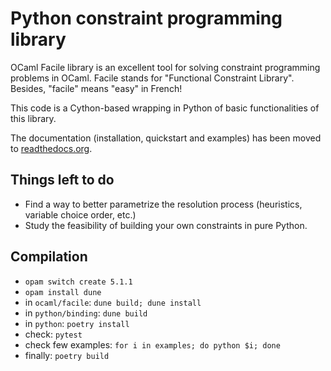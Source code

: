 # Python constraint programming library

OCaml Facile library is an excellent tool for solving constraint programming problems in OCaml. Facile stands for "Functional Constraint Library". Besides, "facile" means "easy" in French!

This code is a Cython-based wrapping in Python of basic functionalities of this library.

The documentation (installation, quickstart and examples) has been moved to [readthedocs.org](http://facile.readthedocs.io/).

## Things left to do

- Find a way to better parametrize the resolution process (heuristics, variable choice order, etc.)
- Study the feasibility of building your own constraints in pure Python.

## Compilation

- `opam switch create 5.1.1`
- `opam install dune`
- in `ocaml/facile`: `dune build; dune install`
- in `python/binding`: `dune build`
- in `python`: `poetry install`
- check: `pytest`
- check few examples: `for i in examples; do python $i; done`
- finally: `poetry build`
